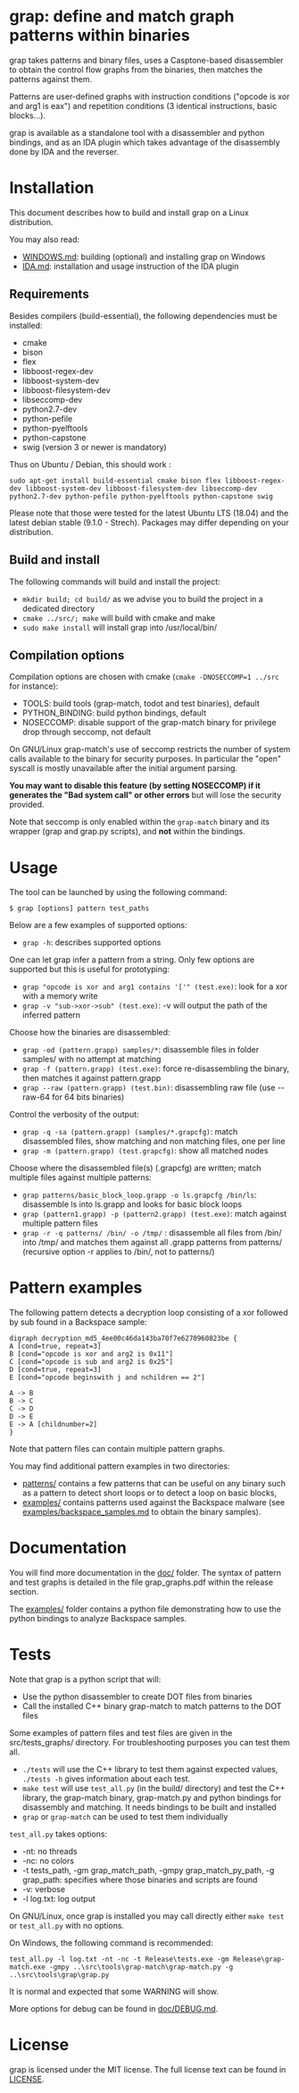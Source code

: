 # grap: define and match graph patterns within binaries
grap takes patterns and binary files, uses a Casptone-based disassembler to obtain the control flow graphs from the binaries, then matches the patterns against them.

Patterns are user-defined graphs with instruction conditions ("opcode is xor and arg1 is eax") and repetition conditions (3 identical instructions, basic blocks...).

grap is available as a standalone tool with a disassembler and python bindings, and as an IDA plugin which takes advantage of the disassembly done by IDA and the reverser.

# Installation
This document describes how to build and install grap on a Linux distribution.

You may also read:

- [WINDOWS.md](WINDOWS.md): building (optional) and installing grap on Windows
- [IDA.md](IDA.md): installation and usage instruction of the IDA plugin

## Requirements
Besides compilers (build-essential), the following dependencies must be installed:

- cmake
- bison
- flex 
- libboost-regex-dev
- libboost-system-dev
- libboost-filesystem-dev
- libseccomp-dev
- python2.7-dev
- python-pefile
- python-pyelftools
- python-capstone
- swig (version 3 or newer is mandatory)

Thus on Ubuntu / Debian, this should work :
```
sudo apt-get install build-essential cmake bison flex libboost-regex-dev libboost-system-dev libboost-filesystem-dev libseccomp-dev python2.7-dev python-pefile python-pyelftools python-capstone swig
```

Please note that those were tested for the latest Ubuntu LTS (18.04) and the latest debian stable (9.1.0 - Strech).
Packages may differ depending on your distribution.

## Build and install
The following commands will build and install the project:

- `mkdir build; cd build/` as we advise you to build the project in a dedicated directory
- `cmake ../src/; make` will build with cmake and make
- `sudo make install` will install grap into /usr/local/bin/

## Compilation options
Compilation options are chosen with cmake (`cmake -DNOSECCOMP=1 ../src` for instance):

- TOOLS: build tools (grap-match, todot and test binaries), default
- PYTHON_BINDING: build python bindings, default
- NOSECCOMP: disable support of the grap-match binary for privilege drop through seccomp, not default

On GNU/Linux grap-match's use of seccomp restricts the number of system calls available to the binary for security purposes. 
In particular the "open" syscall is mostly unavailable after the initial argument parsing.

**You may want to disable this feature (by setting NOSECCOMP) if it generates the "Bad system call" or other errors** but will lose the security provided.

Note that seccomp is only enabled within the `grap-match` binary and its wrapper (grap and grap.py scripts), and **not** within the bindings.


# Usage
The tool can be launched by using the following command:

`$ grap [options] pattern test_paths`

Below are a few examples of supported options:

- `grap -h`: describes supported options

One can let grap infer a pattern from a string. Only few options are supported but this is useful for prototyping:

- `grap "opcode is xor and arg1 contains '['" (test.exe)`: look for a xor with a memory write
- `grap -v "sub->xor->sub" (test.exe)`: -v will output the path of the inferred pattern

Choose how the binaries are disassembled:

- `grap -od (pattern.grapp) samples/*`: disassemble files in folder samples/ with no attempt at matching
- `grap -f (pattern.grapp) (test.exe)`: force re-disassembling the binary, then matches it against pattern.grapp
- `grap --raw (pattern.grapp) (test.bin)`: disassembling raw file (use --raw-64 for 64 bits binaries)

Control the verbosity of the output:

- `grap -q -sa (pattern.grapp) (samples/*.grapcfg)`: match disassembled files, show matching and non matching files, one per line
- `grap -m (pattern.grapp) (test.grapcfg)`: show all matched nodes

Choose where the disassembled file(s) (.grapcfg) are written; match multiple files against multiple patterns:

- `grap patterns/basic_block_loop.grapp -o ls.grapcfg /bin/ls`: disassemble ls into ls.grapp and looks for basic block loops
- `grap (pattern1.grapp) -p (pattern2.grapp) (test.exe)`: match against multiple pattern files
- `grap -r -q patterns/ /bin/ -o /tmp/` : disassemble all files from /bin/ into /tmp/ and matches them against all .grapp patterns from patterns/ (recursive option -r applies to /bin/, not to patterns/)

# Pattern examples
The following pattern detects a decryption loop consisting of a xor followed by sub found in a Backspace sample:
```
digraph decryption_md5_4ee00c46da143ba70f7e6270960823be {
A [cond=true, repeat=3]
B [cond="opcode is xor and arg2 is 0x11"]
C [cond="opcode is sub and arg2 is 0x25"]
D [cond=true, repeat=3]
E [cond="opcode beginswith j and nchildren == 2"]

A -> B
B -> C
C -> D
D -> E
E -> A [childnumber=2]
}
```

Note that pattern files can contain multiple pattern graphs.

You may find additional pattern examples in two directories:

- [patterns/](patterns/) contains a few patterns that can be useful on any binary such as a pattern to detect short loops or to detect a loop on basic blocks,
- [examples/](examples/) contains patterns used against the Backspace malware (see [examples/backspace_samples.md](examples/backspace_samples.md) to obtain the binary samples).

# Documentation
You will find more documentation in the [doc/](doc/) folder. The syntax of pattern and test graphs is detailed in the file grap\_graphs.pdf within the release section.

The [examples/](examples/) folder contains a python file demonstrating how to use the python bindings to analyze Backspace samples.

# Tests
Note that grap is a python script that will:

- Use the python disassembler to create DOT files from binaries
- Call the installed C++ binary grap-match to match patterns to the DOT files

Some examples of pattern files and test files are given in the src/tests_graphs/ directory.
For troubleshooting purposes you can test them all.

- `./tests` will use the C++ library to test them against expected values, `./tests -h` gives information about each test.
- `make test` will use `test_all.py` (in the build/ directory) and test the C++ library, the grap-match binary, grap-match.py and python bindings for disassembly and matching. It needs bindings to be built and installed
- `grap` or `grap-match` can be used to test them individually

`test_all.py` takes options:

- -nt: no threads
- -nc: no colors
- -t tests_path, -gm grap_match_path, -gmpy grap_match_py_path, -g grap_path: specifies where those binaries and scripts are found
- -v: verbose
- -l log.txt: log output

On GNU/Linux, once grap is installed you may call directly either `make test` or `test_all.py` with no options.

On Windows, the following command is recommended:
```
test_all.py -l log.txt -nt -nc -t Release\tests.exe -gm Release\grap-match.exe -gmpy ..\src\tools\grap-match\grap-match.py -g ..\src\tools\grap\grap.py
```

It is normal and expected that some WARNING will show.

More options for debug can be found in [doc/DEBUG.md](doc/DEBUG.md).

# License
grap is licensed under the MIT license. The full license text can be found in [LICENSE](LICENSE).
